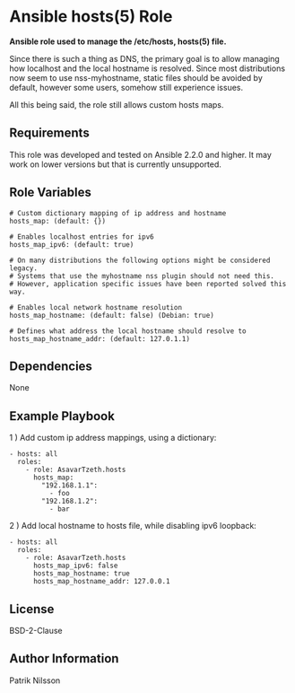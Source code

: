 Ansible hosts(5) Role
=======================

**Ansible role used to manage the /etc/hosts, hosts(5) file.**

Since there is such a thing as DNS, the primary goal is to allow
managing how localhost and the local hostname is resolved. Since most
distributions now seem to use nss-myhostname, static files should be avoided
by default, however some users, somehow still experience issues.

All this being said, the role still allows custom hosts maps.

Requirements
------------

This role was developed and tested on Ansible 2.2.0 and higher.
It may work on lower versions but that is currently unsupported.

Role Variables
--------------

    # Custom dictionary mapping of ip address and hostname
    hosts_map: (default: {})

    # Enables localhost entries for ipv6
    hosts_map_ipv6: (default: true)

    # On many distributions the following options might be considered legacy.
    # Systems that use the myhostname nss plugin should not need this.
    # However, application specific issues have been reported solved this way.

    # Enables local network hostname resolution
    hosts_map_hostname: (default: false) (Debian: true)

    # Defines what address the local hostname should resolve to
    hosts_map_hostname_addr: (default: 127.0.1.1)

Dependencies
------------

None

Example Playbook
----------------

1 ) Add custom ip address mappings, using a dictionary:

    - hosts: all
      roles:
        - role: AsavarTzeth.hosts
          hosts_map:
            "192.168.1.1":
              - foo
            "192.168.1.2":
              - bar

2 ) Add local hostname to hosts file, while disabling ipv6 loopback:

    - hosts: all
      roles:
        - role: AsavarTzeth.hosts
          hosts_map_ipv6: false
          hosts_map_hostname: true
          hosts_map_hostname_addr: 127.0.0.1

License
-------

BSD-2-Clause

Author Information
------------------

Patrik Nilsson
